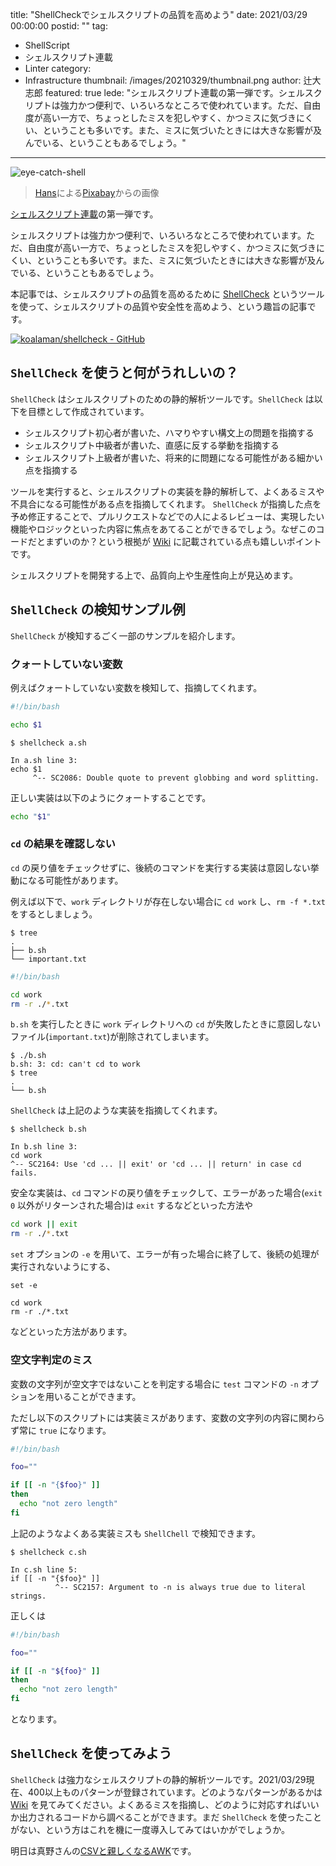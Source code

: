 title: "ShellCheckでシェルスクリプトの品質を高めよう"
date: 2021/03/29 00:00:00
postid: ""
tag:
  - ShellScript
  - シェルスクリプト連載
  - Linter
category:
  - Infrastructure
thumbnail: /images/20210329/thumbnail.png
author: 辻大志郎
featured: true
lede: "シェルスクリプト連載の第一弾です。シェルスクリプトは強力かつ便利で、いろいろなところで使われています。ただ、自由度が高い一方で、ちょっとしたミスを犯しやすく、かつミスに気づきにくい、ということも多いです。また、ミスに気づいたときには大きな影響が及んでいる、ということもあるでしょう。"
---

![eye-catch-shell](/images/20210329/eye-catch.webp)

> [Hans](https://pixabay.com/ja/users/hans-2/)による[Pixabay](https://pixabay.com/ja/)からの画像

[シェルスクリプト連載](/articles/20210321/)の第一弾です。

シェルスクリプトは強力かつ便利で、いろいろなところで使われています。ただ、自由度が高い一方で、ちょっとしたミスを犯しやすく、かつミスに気づきにくい、ということも多いです。また、ミスに気づいたときには大きな影響が及んでいる、ということもあるでしょう。

本記事では、シェルスクリプトの品質を高めるために [ShellCheck](https://github.com/koalaman/shellcheck) というツールを使って、シェルスクリプトの品質や安全性を高めよう、という趣旨の記事です。

[![koalaman/shellcheck - GitHub](https://gh-card.dev/repos/koalaman/shellcheck.svg)](https://github.com/koalaman/shellcheck)


## `ShellCheck` を使うと何がうれしいの？

`ShellCheck` はシェルスクリプトのための静的解析ツールです。`ShellCheck` は以下を目標として作成されています。

* シェルスクリプト初心者が書いた、ハマりやすい構文上の問題を指摘する
* シェルスクリプト中級者が書いた、直感に反する挙動を指摘する
* シェルスクリプト上級者が書いた、将来的に問題になる可能性がある細かい点を指摘する

ツールを実行すると、シェルスクリプトの実装を静的解析して、よくあるミスや不具合になる可能性がある点を指摘してくれます。 `ShellCheck` が指摘した点を予め修正することで、プルリクエストなどでの人によるレビューは、実現したい機能やロジックといった内容に焦点をあてることができるでしょう。なぜこのコードだとまずいのか？という根拠が [Wiki](https://github.com/koalaman/shellcheck/wiki) に記載されている点も嬉しいポイントです。

シェルスクリプトを開発する上で、品質向上や生産性向上が見込めます。

## `ShellCheck` の検知サンプル例

`ShellCheck` が検知するごく一部のサンプルを紹介します。

### クォートしていない変数

例えばクォートしていない変数を検知して、指摘してくれます。

```sh a.sh
#!/bin/bash

echo $1
```

```
$ shellcheck a.sh

In a.sh line 3:
echo $1
     ^-- SC2086: Double quote to prevent globbing and word splitting.
```

正しい実装は以下のようにクォートすることです。

```sh
echo "$1"
```

### `cd` の結果を確認しない

`cd` の戻り値をチェックせずに、後続のコマンドを実行する実装は意図しない挙動になる可能性があります。

例えば以下で、`work` ディレクトリが存在しない場合に `cd work` し、`rm -f *.txt` をするとしましょう。

```
$ tree
.
├── b.sh
└── important.txt
```

```sh b.sh
#!/bin/bash

cd work
rm -r ./*.txt
```

`b.sh` を実行したときに `work` ディレクトリへの `cd` が失敗したときに意図しないファイル(`important.txt`)が削除されてしまいます。

```
$ ./b.sh
b.sh: 3: cd: can't cd to work
$ tree
.
└── b.sh
```

`ShellCheck` は上記のような実装を指摘してくれます。

```
$ shellcheck b.sh

In b.sh line 3:
cd work
^-- SC2164: Use 'cd ... || exit' or 'cd ... || return' in case cd fails.
```

安全な実装は、`cd` コマンドの戻り値をチェックして、エラーがあった場合(`exit 0` 以外がリターンされた場合)は `exit` するなどといった方法や

```sh
cd work || exit
rm -r ./*.txt
```

`set` オプションの `-e` を用いて、エラーが有った場合に終了して、後続の処理が実行されないようにする、

```
set -e

cd work
rm -r ./*.txt
```

などといった方法があります。

### 空文字判定のミス

変数の文字列が空文字ではないことを判定する場合に `test` コマンドの `-n` オプションを用いることができます。

ただし以下のスクリプトには実装ミスがあります、変数の文字列の内容に関わらず常に `true` になります。

```sh c.sh
#!/bin/bash

foo=""

if [[ -n "{$foo}" ]]
then
  echo "not zero length"
fi
```

上記のようなよくある実装ミスも `ShellChell` で検知できます。

```
$ shellcheck c.sh

In c.sh line 5:
if [[ -n "{$foo}" ]]
          ^-- SC2157: Argument to -n is always true due to literal strings.
```

正しくは

```sh
#!/bin/bash

foo=""

if [[ -n "${foo}" ]]
then
  echo "not zero length"
fi
```

となります。

## `ShellCheck` を使ってみよう

`ShellCheck` は強力なシェルスクリプトの静的解析ツールです。2021/03/29現在、400以上ものパターンが登録されています。どのようなパターンがあるかは [Wiki](https://github.com/koalaman/shellcheck/wiki) を見てみてください。よくあるミスを指摘し、どのように対応すればいいか出力されるコードから調べることができます。まだ `ShellCheck` を使ったことがない、という方はこれを機に一度導入してみてはいかがでしょうか。


明日は真野さんの[CSVと親しくなるAWK](/articles/20210329/)です。
